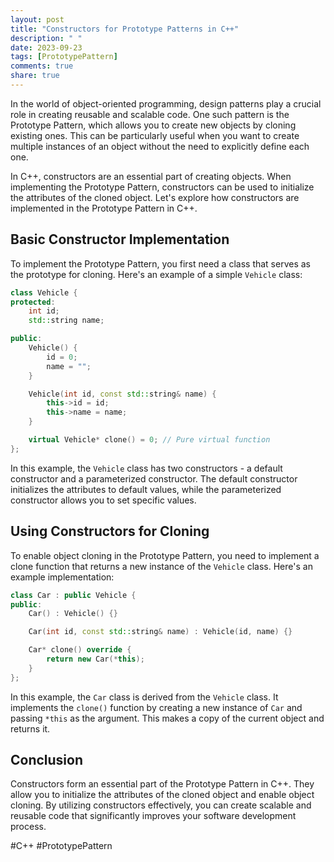 ```yaml
---
layout: post
title: "Constructors for Prototype Patterns in C++"
description: " "
date: 2023-09-23
tags: [PrototypePattern]
comments: true
share: true
---
```


In the world of object-oriented programming, design patterns play a crucial role in creating reusable and scalable code. One such pattern is the Prototype Pattern, which allows you to create new objects by cloning existing ones. This can be particularly useful when you want to create multiple instances of an object without the need to explicitly define each one.

In C++, constructors are an essential part of creating objects. When implementing the Prototype Pattern, constructors can be used to initialize the attributes of the cloned object. Let's explore how constructors are implemented in the Prototype Pattern in C++.

## Basic Constructor Implementation

To implement the Prototype Pattern, you first need a class that serves as the prototype for cloning. Here's an example of a simple `Vehicle` class:

```cpp
class Vehicle {
protected:
    int id;
    std::string name;

public:
    Vehicle() {
        id = 0;
        name = "";
    }

    Vehicle(int id, const std::string& name) {
        this->id = id;
        this->name = name;
    }

    virtual Vehicle* clone() = 0; // Pure virtual function
};
```

In this example, the `Vehicle` class has two constructors - a default constructor and a parameterized constructor. The default constructor initializes the attributes to default values, while the parameterized constructor allows you to set specific values.

## Using Constructors for Cloning

To enable object cloning in the Prototype Pattern, you need to implement a clone function that returns a new instance of the `Vehicle` class. Here's an example implementation:

```cpp
class Car : public Vehicle {
public:
    Car() : Vehicle() {}

    Car(int id, const std::string& name) : Vehicle(id, name) {}

    Car* clone() override {
        return new Car(*this);
    }
};
```

In this example, the `Car` class is derived from the `Vehicle` class. It implements the `clone()` function by creating a new instance of `Car` and passing `*this` as the argument. This makes a copy of the current object and returns it.

## Conclusion

Constructors form an essential part of the Prototype Pattern in C++. They allow you to initialize the attributes of the cloned object and enable object cloning. By utilizing constructors effectively, you can create scalable and reusable code that significantly improves your software development process.

#C++ #PrototypePattern
